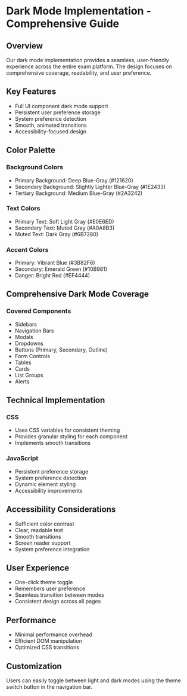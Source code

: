 # Dark Mode Implementation - Comprehensive Guide

## Overview
Our dark mode implementation provides a seamless, user-friendly experience across the entire exam platform. The design focuses on comprehensive coverage, readability, and user preference.

## Key Features
- Full UI component dark mode support
- Persistent user preference storage
- System preference detection
- Smooth, animated transitions
- Accessibility-focused design

## Color Palette
### Background Colors
- Primary Background: Deep Blue-Gray (#121620)
- Secondary Background: Slightly Lighter Blue-Gray (#1E2433)
- Tertiary Background: Medium Blue-Gray (#2A3242)

### Text Colors
- Primary Text: Soft Light Gray (#E0E6ED)
- Secondary Text: Muted Gray (#A0A8B3)
- Muted Text: Dark Gray (#6B7280)

### Accent Colors
- Primary: Vibrant Blue (#3B82F6)
- Secondary: Emerald Green (#10B981)
- Danger: Bright Red (#EF4444)

## Comprehensive Dark Mode Coverage
### Covered Components
- Sidebars
- Navigation Bars
- Modals
- Dropdowns
- Buttons (Primary, Secondary, Outline)
- Form Controls
- Tables
- Cards
- List Groups
- Alerts

## Technical Implementation
### CSS
- Uses CSS variables for consistent theming
- Provides granular styling for each component
- Implements smooth transitions

### JavaScript
- Persistent preference storage
- System preference detection
- Dynamic element styling
- Accessibility improvements

## Accessibility Considerations
- Sufficient color contrast
- Clear, readable text
- Smooth transitions
- Screen reader support
- System preference integration

## User Experience
- One-click theme toggle
- Remembers user preference
- Seamless transition between modes
- Consistent design across all pages

## Performance
- Minimal performance overhead
- Efficient DOM manipulation
- Optimized CSS transitions

## Customization
Users can easily toggle between light and dark modes using the theme switch button in the navigation bar.
